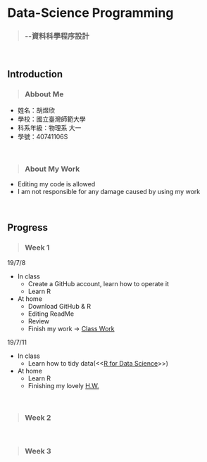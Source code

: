 # Data-Science Programming
> ### --資料科學程序設計
<br>

## Introduction
> ### Abbout Me
* 姓名：胡煜欣
* 學校：國立臺灣師範大學
* 科系年級：物理系 大一
* 學號：40741106S
<br>

> ### About My Work
* Editing my code is allowed
* I am not responsible for any damage caused by using my work
<br>

## Progress
> ### Week 1
 19/7/8
 * In class
   * Create a GitHub account, learn how to operate it
   * Learn R
 * At home
   * Download GitHub & R
   * Editing ReadMe
   * Review
   * Finish my work -> [Class Work](https://cinnyhu.github.io/Class/Week1/no_title.html)<br>
   
 19/7/11
 * In class
   * Learn how to tidy data(<<[R for Data Science](https://r4ds.had.co.nz/)>>)
 * At home
   * Learn R
   * Finishing my lovely [H.W.](https://cinnyhu.github.io/Class/Week1/fanzui.html)
<br>

> ### Week 2
<br>

> ### Week 3

